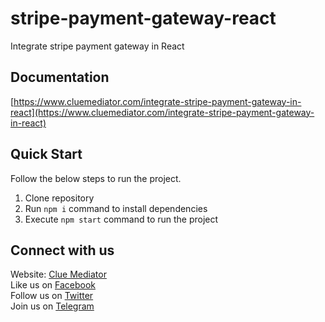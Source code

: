 # stripe-payment-gateway-react
Integrate stripe payment gateway in React

## Documentation

[https://www.cluemediator.com/integrate-stripe-payment-gateway-in-react](https://www.cluemediator.com/integrate-stripe-payment-gateway-in-react)

## Quick Start

Follow the below steps to run the project.

1. Clone repository
2. Run `npm i` command to install dependencies
3. Execute `npm start` command to run the project

## Connect with us

Website: [Clue Mediator](https://www.cluemediator.com)  
Like us on [Facebook](https://www.facebook.com/thecluemediator)  
Follow us on [Twitter](https://twitter.com/cluemediator)  
Join us on [Telegram](https://t.me/cluemediator)